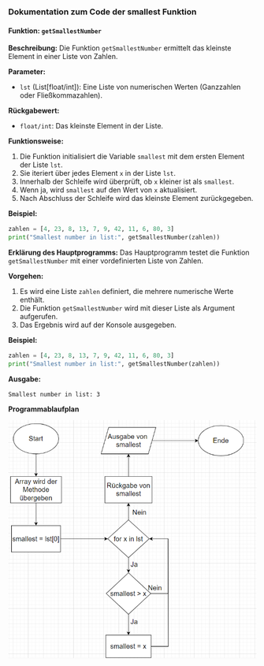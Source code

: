 ### Dokumentation zum Code der smallest Funktion

#### Funktion: `getSmallestNumber`

**Beschreibung:**
Die Funktion `getSmallestNumber` ermittelt das kleinste Element in einer Liste von Zahlen.

**Parameter:**
- `lst` (List[float/int]): Eine Liste von numerischen Werten (Ganzzahlen oder Fließkommazahlen).

**Rückgabewert:**
- `float/int`: Das kleinste Element in der Liste.

**Funktionsweise:**
1. Die Funktion initialisiert die Variable `smallest` mit dem ersten Element der Liste `lst`.
2. Sie iteriert über jedes Element `x` in der Liste `lst`.
3. Innerhalb der Schleife wird überprüft, ob `x` kleiner ist als `smallest`.
4. Wenn ja, wird `smallest` auf den Wert von `x` aktualisiert.
5. Nach Abschluss der Schleife wird das kleinste Element zurückgegeben.

**Beispiel:**
```python
zahlen = [4, 23, 8, 13, 7, 9, 42, 11, 6, 80, 3]
print("Smallest number in list:", getSmallestNumber(zahlen))
```

**Erklärung des Hauptprogramms:**
Das Hauptprogramm testet die Funktion `getSmallestNumber` mit einer vordefinierten Liste von Zahlen.

**Vorgehen:**
1. Es wird eine Liste `zahlen` definiert, die mehrere numerische Werte enthält.
2. Die Funktion `getSmallestNumber` wird mit dieser Liste als Argument aufgerufen.
3. Das Ergebnis wird auf der Konsole ausgegeben.

**Beispiel:**
```python
zahlen = [4, 23, 8, 13, 7, 9, 42, 11, 6, 80, 3]
print("Smallest number in list:", getSmallestNumber(zahlen))
```

**Ausgabe:**
```
Smallest number in list: 3
```

**Programmablaufplan**

![Kleinster Wert](https://github.com/antoniiAdamovych/python-projekt/blob/main/bilder/Small.png)
